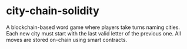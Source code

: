 # city-chain-solidity
A blockchain-based word game where players take turns naming cities. Each new city must start with the last valid letter of the previous one. All moves are stored on-chain using smart contracts.
